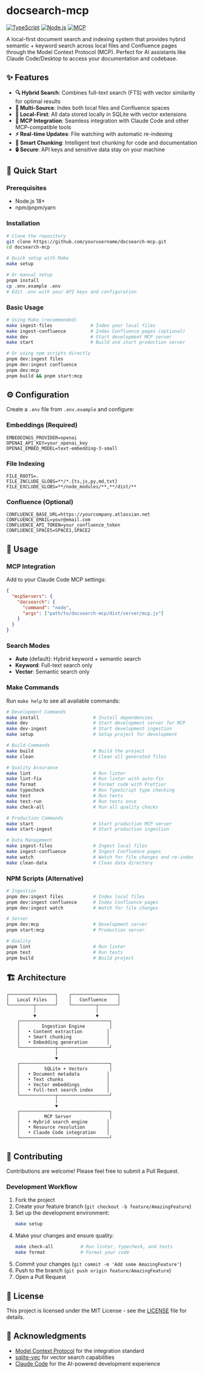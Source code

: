 # docsearch-mcp

[![TypeScript](https://img.shields.io/badge/TypeScript-5.6-blue.svg)](https://www.typescriptlang.org/)
[![Node.js](https://img.shields.io/badge/Node.js-18+-green.svg)](https://nodejs.org/)
[![MCP](https://img.shields.io/badge/MCP-1.17-purple.svg)](https://modelcontextprotocol.io/)

A local-first document search and indexing system that provides hybrid semantic + keyword search across local files and Confluence pages through the Model Context Protocol (MCP). Perfect for AI assistants like Claude Code/Desktop to access your documentation and codebase.

## ✨ Features

- **🔍 Hybrid Search**: Combines full-text search (FTS) with vector similarity for optimal results
- **📁 Multi-Source**: Index both local files and Confluence spaces
- **🚀 Local-First**: All data stored locally in SQLite with vector extensions
- **🤖 MCP Integration**: Seamless integration with Claude Code and other MCP-compatible tools
- **⚡ Real-time Updates**: File watching with automatic re-indexing
- **🎯 Smart Chunking**: Intelligent text chunking for code and documentation
- **🔒 Secure**: API keys and sensitive data stay on your machine

## 🚀 Quick Start

### Prerequisites

- Node.js 18+ 
- npm/pnpm/yarn

### Installation

```bash
# Clone the repository
git clone https://github.com/yourusername/docsearch-mcp.git
cd docsearch-mcp

# Quick setup with Make
make setup

# Or manual setup
pnpm install
cp .env.example .env
# Edit .env with your API keys and configuration
```

### Basic Usage

```bash
# Using Make (recommended)
make ingest-files              # Index your local files
make ingest-confluence         # Index Confluence pages (optional)
make dev                       # Start development MCP server
make start                     # Build and start production server

# Or using npm scripts directly
pnpm dev:ingest files
pnpm dev:ingest confluence
pnpm dev:mcp
pnpm build && pnpm start:mcp
```

## ⚙️ Configuration

Create a `.env` file from `.env.example` and configure:

### Embeddings (Required)
```env
EMBEDDINGS_PROVIDER=openai
OPENAI_API_KEY=your_openai_key
OPENAI_EMBED_MODEL=text-embedding-3-small
```

### File Indexing
```env
FILE_ROOTS=.
FILE_INCLUDE_GLOBS=**/*.{ts,js,py,md,txt}
FILE_EXCLUDE_GLOBS=**/node_modules/**,**/dist/**
```

### Confluence (Optional)
```env
CONFLUENCE_BASE_URL=https://yourcompany.atlassian.net
CONFLUENCE_EMAIL=your@email.com
CONFLUENCE_API_TOKEN=your_confluence_token
CONFLUENCE_SPACES=SPACE1,SPACE2
```

## 📖 Usage

### MCP Integration

Add to your Claude Code MCP settings:

```json
{
  "mcpServers": {
    "docsearch": {
      "command": "node",
      "args": ["path/to/docsearch-mcp/dist/server/mcp.js"]
    }
  }
}
```

### Search Modes

- **Auto** (default): Hybrid keyword + semantic search
- **Keyword**: Full-text search only  
- **Vector**: Semantic search only

### Make Commands

Run `make help` to see all available commands:

```bash
# Development Commands
make install                    # Install dependencies
make dev                        # Start development server for MCP  
make dev-ingest                 # Start development ingestion
make setup                      # Setup project for development

# Build Commands  
make build                      # Build the project
make clean                      # Clean all generated files

# Quality Assurance
make lint                       # Run linter
make lint-fix                   # Run linter with auto-fix
make format                     # Format code with Prettier
make typecheck                  # Run TypeScript type checking
make test                       # Run tests
make test-run                   # Run tests once
make check-all                  # Run all quality checks

# Production Commands
make start                      # Start production MCP server
make start-ingest               # Start production ingestion

# Data Management
make ingest-files               # Ingest local files
make ingest-confluence          # Ingest Confluence pages
make watch                      # Watch for file changes and re-index
make clean-data                 # Clean data directory
```

### NPM Scripts (Alternative)

```bash
# Ingestion
pnpm dev:ingest files           # Index local files
pnpm dev:ingest confluence      # Index Confluence pages  
pnpm dev:ingest watch           # Watch for file changes

# Server
pnpm dev:mcp                    # Development server
pnpm start:mcp                  # Production server

# Quality
pnpm lint                       # Run linter
pnpm test                       # Run tests  
pnpm build                      # Build project
```

## 🏗️ Architecture

```
┌─────────────────┐    ┌─────────────────┐
│   Local Files   │    │   Confluence    │
└─────────┬───────┘    └─────────┬───────┘
          │                      │
          ▼                      ▼
    ┌─────────────────────────────────┐
    │        Ingestion Engine         │
    │   • Content extraction         │
    │   • Smart chunking             │
    │   • Embedding generation       │
    └─────────────┬───────────────────┘
                  │
                  ▼
    ┌─────────────────────────────────┐
    │         SQLite + Vectors        │
    │   • Document metadata          │
    │   • Text chunks                │
    │   • Vector embeddings          │
    │   • Full-text search index     │
    └─────────────┬───────────────────┘
                  │
                  ▼
    ┌─────────────────────────────────┐
    │         MCP Server              │
    │   • Hybrid search engine       │
    │   • Resource resolution        │
    │   • Claude Code integration    │
    └─────────────────────────────────┘
```

## 🤝 Contributing

Contributions are welcome! Please feel free to submit a Pull Request.

### Development Workflow

1. Fork the project
2. Create your feature branch (`git checkout -b feature/AmazingFeature`)
3. Set up the development environment:
   ```bash
   make setup
   ```
4. Make your changes and ensure quality:
   ```bash
   make check-all          # Run linter, typecheck, and tests
   make format             # Format your code
   ```
5. Commit your changes (`git commit -m 'Add some AmazingFeature'`)
6. Push to the branch (`git push origin feature/AmazingFeature`)
7. Open a Pull Request

## 📝 License

This project is licensed under the MIT License - see the [LICENSE](LICENSE) file for details.

## 🙏 Acknowledgments

- [Model Context Protocol](https://modelcontextprotocol.io/) for the integration standard
- [sqlite-vec](https://github.com/asg017/sqlite-vec) for vector search capabilities
- [Claude Code](https://claude.ai/code) for the AI-powered development experience
